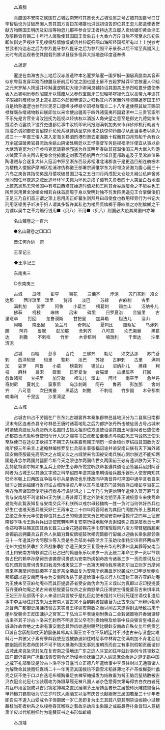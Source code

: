 <!-- { "loadSidebar": true } -->

　　△真腊 

　　真腊国本安南之属国在占城西南宋时其酋长灭占城役属之号占腊其国自号曰甘孛智后讹为甘破蔗闽人贾其国方言曰东埔寨也洪武初诏告即位其王忽儿那遣使表贺献方物赐国王明历及彩段等物忽儿那卒参合甘正者持达志立屡入贡给银印黄金涂王及陪臣皆有赐二十年行人唐敬使其国国王贡象五十九香六万斤自后不常至永乐初告即位御史尹绶往王见绶绶辞情慷慨威信并伸既归图山海所经国都所有以上上悦参考甘武者持达志之后为参烈毘牙参烈毘牙之后为参烈照平牙景泰以后不常至真腊风土元时有周达观者使其国载列甚详且怪多怪异大抵地迩印度谨奉佛 

　　△暹逻 

　　暹逻在南海古赤土地后汉赤眉遗种本名暹罗斛暹一国罗斛一国居真腊南其音声似东粤翦发穿耳跣而缭腰及骭前后珍宝之国也暹土瘠不五榖罗斛莽平宜稼暹人仰给之元末罗斛人降暹并称斛暹逻明初大理少卿闻良辅持诏其国其王参烈昭毘牙遣使奉表入贡锡明历参烈昭毘牙以懦废从父参烈宝毘牙口思哩哆啰禄代立以高帝九年遣其子昭禄群膺修世见上遣礼部员外郎恒赍诏送之归称其内齐家而外睦邻赐暹罗国王印自是始称暹逻也参烈宝毘牙口思哩哆啰禄卒昭禄群膺立二十八年遣使祭其故王赐昭禄群膺杂缯诸物敕曰朕即位以来命使出疆周于四外诸蛮夷邦国君浙中二三贵官家所不乐先是言官业请改廵抚为廵视以轻纨权以消浙人角央望之意至是御史九德劾纨专擅滥杀诏罢纨下镗乔吏遣都给事中汝桢即讯讯报则满刺加夷来市非佛郎机行劫者专擅滥杀诚如御史言诏镗乔论死系狱逮纨至京师讯之纨惊仰药自尽从此当事者以纨为戒三十一年直王倭人突入定海关移洎烈港烈港去定海数十程而其四月驾船千余有众万余寇温破黄岩县流劫余姚山阴诸处朝廷以王忬提督军务廵视福浙许便宜从事以俞大猷汤克宽为分守参将克宽请募徐邳盗为兵其明年春破其寇温倭闰三月大猷入烈港火贼营王直突围去更集余党掠嘉定刘家河扬帆西六合知县董邦政追及于吴淞直值采陶港贼与合遂复大紏入寇羽书狎至浙东西及苏松淮北诸郡直于是更造巨船连舫栅木为楼橹入倭据萨摩洲庂松浦津伪称徽王部署宗满惟学东为将领汝贤滶为腹心而三十六岛之夷皆其指使矣是月倭攻破昌国卫屯之五日四月丙戌犯太仓烧关厢公私庐舍苏州同知任环夜追之贼反追环环宰夫佩为环死之戍子倭有失舟者四十人突至白石地湿上疏恶岚热无常候国中有塔曰西塔其始造时值郑和王削其合尖后屡合之不能尖也王所居宫用黄金涂帽金帽若白抹首罽周于身以受明封独不剪发臣民遥见王合掌偃偻扪王足三乃自扪首三谓之顶上恩用周正虾蟇生则拜月曰母使食也教用释旁行为书记大刑用烹锯男子听决于妇人谓其多智许其私也为楼居贯槟榔于藤四维之亦削槟榔之干为镖以吴牛之革为鍎行钱用■〈贝八〉不用■〈贝八〉则国必大疫其属国曰亦坤 

　　名山藏卷之一百六 

　　●名山藏卷之□□□ 

　　晋江何乔远　譔 

　　王享记三 

　　◆王享记三 

　　东南夷三 

　　○东南夷三 

　　占城 
　　瓜哇 
　　彭亨 
　　百花 
　　三佛齐 
　　浡泥 
　　苏门荅刺　须文达那 
　　西洋琐里　琐里 
　　覧邦 
　　淡巴 
　　苏禄 
　　古麻刺 
　　古里 
　　满刺加 
　　娑罗 
　　阿鲁 
　　小葛兰 
　　榜葛刺 
　　锡兰山 
　　沼纳朴儿 
　　拂菻 
　　柯枝 
　　麻林 
　　吕宋 
　　碟里 
　　日罗夏治 
　　合猫里 
　　古里班卒 
　　打回 
　　忽鲁谟斯 
　　甘把里 
　　加异勒 
　　祖法儿 
　　溜山 
　　阿哇 
　　南巫里 
　　急兰丹 
　　奇刺尼 
　　夏刺比 
　　窟察尼 
　　乌涉刺踢 
　　阿丹 
　　鲁密 
　　彭加那 
　　舍刺齐 
　　八可意 
　　坎巴夷替 
　　黑葛达 
　　刺撒 
　　不刺哇 
　　竹步 
　　木骨都刺 
　　喃渤利 
　　千里达 
　　沙里湾泥 

　　占城　　瓜哇　　彭亨　　百花　　三佛齐　　勃尼　　须文达那　　苏门荅刺　　西洋琐里　　琐里　　覧邦　　淡巴　　苏禄　　古麻刺　　古里　　满刺加　　娑罗　　阿鲁　　小葛　　榜葛刺　　锡兰山　　沼纳扑儿　　拂菻　　柯枝　　麻林　　吕宋　　碟里　　日罗夏治　　合猫里　　古里班卒　　打回　　忽鲁诸斯　　甘把里　　加异勒　　祖法儿　溜山　　阿哇　　南巫里　　急兰丹　　奇刺尼　　夏刺比　　窟察尼　　乌涉刺踢　　阿丹　　鲁密　　彭加那　　舍刺齐　　八可意　　次巴夷蚕　　黑葛达　刺撒　　不刺哇　　竹步国　　木骨都朿　　喃渤利　　千里达　　沙里湾泥　　 

　　△占城 

　　占城古曰占不劳国在广东东北古越裳界本秦象郡林邑县地汉分为二县属日南郡汉末有区连者杀县令称林邑王唐时诸葛地耴之后为都护张丹所击破徙居占号占城宋时袭破真腊反为真腊所灭名国曰占猎太祖即位方遣使诏谕其国王阿荅阿者巳遣使者虎都蛮贡虎象称贺使归命行人送之赐玺书曰虎都蛮至奉虎与象朕悉王笃诚然王使未至朕使巳在途矣正欲报王不期王先朕甚嘉焉赐王明历一织金绮纱罗绢四其国数为安南所侵三年来言上遣翰林编修罗复仁兵部主事张福诏谕并谕安南曰朕有天下海外诸国安南臣服最先高丽次之占城又次之占城使来言国被安南兵朕心恻尔朕远不能知两国是非念尔两国封疆匪今斯今天之限也尔两国传世久两国前王必有遗训朕为天下治乱持危特谕尔知如果互兵上帝好生必非所悦宜听朕命各遵其道诏至皆罢兵诏封阿荅阿者为占城王以其通文字颁之科举诏四年遣其臣来朝请给兵器乐器乐人使安南知其归命本朝上曰两国互争独与尔兵是助攻也乐律故同华夷音异可择国中通华言者自来肄习之因谕福建行省毋征占城所挟资八年以其与瓜哇苏门荅刺西洋瓜哇彭亨百花三佛齐勃尼诸国贡使所挟行商多行谲禁沮之十二年乃与为更始明年遣使入贺万筹节复言与安南战不利谕敕曰王为朕上寿甚厚万里之外使者克钥至非王诚极意专来使笃命曷能有此覧表知复与安南交兵不利朕所以戒尔毋轻雠构一胜一负时当何休好杀兵也好生仁也维天恶兵维天好仁王再审之二十四年阿荅阿者为其臣门阁胜所杀上恶其弒立绝之永乐元年使告即位其王占巴的赖遣使来贺乞敕谕安南毋侵掠许之四年上征安南黎季牦令王助兵兵出遣使敕劳明年复安南所侵地献俘贡谢诏奖之自是屡表贡七年命郑和等往赐其国其酋长戴三山金花冠披锦花手巾穿瑇瑁履朿八宝方带臂腿四腕束金镯前后拥蕃兵五百余人执鎗刃舞皮牌槌鼓吹椰壳筒膝行匐匍以迎酋长乘象部领乘马十一年遣其孙舍阿那沙等入贡是冬兵部尚书陈洽言王虽助攻季牦实徘徊怀两端至化州大掳掠资季扩金帛战象季扩亦遗王美女王复侵夺升华府所隶州县其罪等安南当讨上曰安南方靖敕谕之而巳占巴的赖自永乐以来岁一贡正统二年命三岁一贡以节烦劳占巴的赖卒孙摩诃贵该袭摩诃贵该为安南所虏朝命故令诸番三岁一贡而摩诃及归临死谓其侄摩诃贵来曰我海外诸夷故三岁一贡第天朝待我厚我死尔当立则岁贡摩诃贵来卒弟摩诃贵繇袭卒子盘罗茶全袭盘复为安南所虏弟盘罗悦袭成化□年徙居赤坎邦都郎以避安南而寻亦为安南所攻杀于是遣给事中冯义行人张瑾封王弟齐亚麻勿庵为王使未至亚麻勿庵卒而其臣提婆苔者受安南伪命为王义误以为真即以诏印授提婆苔齐亚麻勿庵之弟古来者怒提婆苔攻杀之安南怒举兵压境欲生得提婆苔古来惧率其王妃王孙及部落千余人来请封具言故于是礼臣劾使者擅封义巳前死瑾坐谪戍复遣给事中李孟旸往封古来为王安南人言古来不当嗣嗣者提婆苔为正古来诣广州辩诉朝命总督两广都御史屠滽按验古来实当王移谕安南数之而以闻古来遂得封孟旸致古来于崖州受朝命王反国滽护之官军二千弘治三年表谢别附黄白二金若诸器物异香谢滽辞古来卒其子沙古卜洛来乞封然不明言其父卒有别奏始稍及给事中任良弼言皇祖恶占城谲诈故尝绝之太宗有事安南念其唇齿始通封赐然比朝鲜安南故自殊矣比年例贡乞□诚自念孱削仰仗天朝震詟其邻其实国王立不立不系朝廷封不封也古来存没虚实难料万一其彼父子素有孽衅我使至或被胁迫如往时给事中林霄之使满刺加不肻北面屈膝幽饿而死君命国体不可不惜大抵海外国无事则废朝贡而自立有事则假朝贡而请封占城此来岂急求封急在复安南之侵地还广东之逃人耳宜如往年就封事例令其领敕之国户部仍咨两广抚臣诘责安南令还所侵地命抚臣□逃人谕遣庶全柔远之道无损中国之威下礼部集议是沙古卜洛卒沙日底当立正德八年遣给事中李贯往封以无通事诸人为解致命其使而归嘉靖二十一年再至其国候热不霜雪禾稻甚薄地不产茶槟榔蒌叶蠡壳之灰不绝于口以白迭毛布缠胸垂足衣裨窄袖撮发为结散垂为髾王脑后髽结散被吉贝衣冠金花冠七宝装璎珞为饰蹑草履无袜凡国人诸杂色悉得衣第毋得衣白衣白者死其瓦市用金银或以吉贝锦定博易之直民居编茅王居铸金酋长之居甃砖灰雕镂兽畜兵甲药镞刀镖周垣为防王岁时饮人胆酒又以浴有庆酋长献胆贺王居国若至三十许年者即自矢不道入山受戒令子侄摄居一岁亡恙即复为出王其鼓八更其刑禁设枷锁小过鞭藤杖当死者树系之以梭枪舂其喉殊之若故杀劫杀出象蹋之或鼓鼻卷扑象皆知人意槌熏羊皮以代纸削细竹为笔蘸灰书之书形如蚯蚓 

　　△瓜哇 

